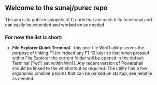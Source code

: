 ## Welcome to the sunaj/purec repo
The aim is to publish snippets of C code that are each fully functional and can easily be extended and worked on as needed

### For now the list is short:
* **File Explorer Quick Terminal** - this one-file Win11 utility serves the purpose of linking F1 (or indeed any F1-12 key) 
so that when pressed within File Explorer the current folder will be opened in the default 
Terminal ("wt") set within Win11. Any recent version of Powershell  should be linked to the 
wt shortcut as required. The utility has a few ergonomic cmdline params that can be parsed on 
startup, see helpfile as needed. 
